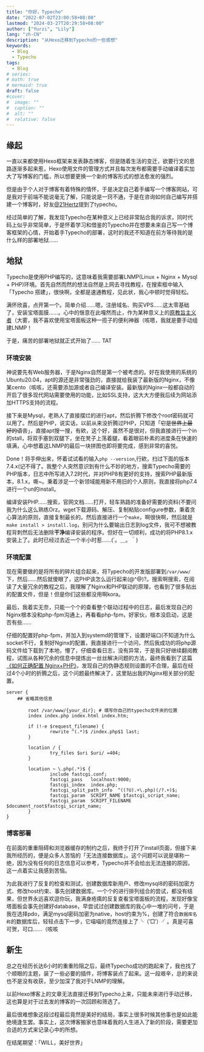 ```yaml
---
title: "你好，Typecho"
date: "2022-07-02T23:00:58+08:00"
lastmod: "2024-03-27T20:29:58+08:00"
author: ["Yurzi", "Lily"]
lang: "zh-CN"
description: "从Hexo迁移到Typecho的一些感想"
keywords:
  - Blog
  - Typecho
tags:
  - Blog
# series:
# math: true
# mermaid: true
draft: false
#cover:
#  image: ""
#  caption: ""
#  alt: ""
#  relative: false
---
```


## 缘起

一直以来都使用Hexo框架来发表静态博客，但是随着生活的变迁，欲要行文的思路逐渐多起来惹，Hexo使用文件的管理方式并且每次发布都需要手动编译着实加大了写博客的门槛，所以想要更换一个新的博客形式的想法愈发的强烈。

但是由于个人对于博客有着特殊的情怀，于是决定自己着手编写一个博客网站，可是我对于前端不能说毫无了解，只能说是一窍不通，于是在咨询如何自己编写并搭建一个博客时，好友[@21Hertz](https://dlcnx.github.io/)提到了typecho。

经过简单的了解，我发现Typecho在某种意义上已经非常贴合我的诉求，同时代码上似乎非常简单，于是怀着学习和借鉴的Typecho并在想要未来自己写一个博客框架的心情，开始着手Typecho的部署，这时的我还不知道在前方等待我的是什么样的部署地狱……

## 地狱

Typecho是使用PHP编写的，这意味着我需要部署LNMP(Linux + Nginx + Mysql + PHP)环境。首先自然而然的想法自然是上网去寻找教程，在搜索框中输入「Typecho 搭建」，很快啊，全都是速通教程，见此状，我心中顿时觉得轻松。

满怀欣喜，点开第一个。简单介绍……嗯，注册域名、购买VPS……这太零基础了，安装宝塔面膜……。心中的惬意在此嘎然而止，作为某种意义上的[原教旨主义者](https://zh.m.wikipedia.org/zh-hans/%E5%8E%9F%E6%95%99%E6%97%A8%E4%B8%BB%E7%BE%A9)（大雾，我不喜欢使用宝塔面板这种一揽子的便利神器（咳嗯，我就是要手动组建LNMP！

于是，痛苦的部署地狱就正式开始了…… TAT

### 环境安装

神说要先有Web服务器，于是Nginx自然是第一个被考虑的。好在我使用的系统的Ubuntu20.04，apt的源还是非常强劲的，直接就给我装了最新版的Nginx，不像某cento（咳咳，还需要添加源或者自己编译安装。最新版的Nginx一般都自动的开启了很多现代网站需要使用的功能，比如SSL支持，这大大方便我后续为网站添加HTTPS支持的流程。

接下来是Mysql，老熟人了直接摆烂的进行apt，然后折腾下修改个root密码就可以用了。然后是PHP，说实话，以前从来没折腾过PHP，只知道「~~它是世界上最好的语言~~」，直接apt搜一搜，有欸，这个好，虽然不是很对，但我直接进行一个in的stall，将双手塞到双腿下，坐在凳子上荡着腿，看着眼前朴素的进度条在快速的填满，心中想着这LNMP的最后一块拼图也即将要完成，感到非常的喜悦。

Done！将手伸出来，怀着试试看的输入`php --version`,行欸，扫过下面的版本7.4.x(记不得了。我整个人突然意识到有什么不妙的地方，搜索Typecho需要的PHP版本，日志中所写进入7.2时代，并对PHP8有更好的支持，搜索PHP最新版本，8.1.x，嘶~。秉着涉足一个新领域能用新不用旧的个人原则，我直接将php7.4进行一个un的install。

编译安装PHP……搜索，官网文档……打开，轻车熟路的准备好需要的资料(不要问我为什么这么熟练Orz。wget下载源码、解压、复制粘贴configure参数，秉着贪心算法的原则，直接复制最长的。然后直接进行一个`make`，啊很快啊，然后就是`make install > install.log`，别问为什么要输出日志到log文件，我可不想被教程背刺然后无法删除**干净**编译安装的程序。但好在一切顺利，成功的将PHP8.1.x安装上了。此时已经过去近一个半小时惹……(´。＿。｀)

### 环境配置

现在需要做的是将所有的碎片组合起来，将Typecho的开发版部署到`/var/www/`下，然后……然后就傻眼了，这PHP该怎么运行起来(@^@)?。搜索啊搜索，在阅读了大量冗余的教程之后，我理解了Nginx和PHP联动的原理，也看到了很多贴出的配置文件，但是！但是你们这些都没用啊kora。

最后，我着实无奈，只能一个个的查看整个联动过程中的日志，最后发现自己的Nginx根本没和php-fpm沟通上，再看看php-fpm，好家伙，根本没启动，这是否有些……

仔细的配置好php-fpm，并加入到systemd的管理下，设置好端口(不知道为什么socket不行，复制好Nginx的配置，我直接进行一个访问，然后我成功的将php源码文件给下载到了本地，懵了，仔细查看日志，没有异常，于是我只好继续翻阅教程，试图从各种冗余的信息中提炼出一丝丝解决问题的方法，最终我看到了这篇[《如何正确配置 Nginx+PHP》](https://developer.aliyun.com/article/87470)，发现自己的伪静态规则设置的不合理，最后在经过4个小时的折腾之后，这个问题最终解决了，这里贴出我的Nginx相关部分的配置。

```nginx
server {
	## 省略其他信息

        root /var/www/{your_dir}; # 填写你自己的typecho文件夹的位置
        index index.php index.html index.htm;

        if (!-e $request_filename) {
                rewrite ^(.*)$ /index.php$1 last;
        }

        location / {
                try_files $uri $uri/ =404;
        }

        location ~ \.php(.*)$ {
                include fastcgi.conf;
                fastcgi_pass   localhost:9000;
                fastcgi_index  index.php;
                fastcgi_split_path_info  ^((?U).+\.php)(/?.+)$;
                fastcgi_param  SCRIPT_NAME $fastcgi_script_name;
                fastcgi_param  SCRIPT_FILENAME $document_root$fastcgi_script_name;
        }
}
```

### 博客部署

在前面的重重阻碍和浏览器缓存的制约之后，我终于打开了install页面，但接下来我所经历的，便是众多人苦恼的「无法连接数据库」。这个问题可以说是堪称一绝，因为没有任何的日志信息可以参考，Typecho并不会给出无法连接的原因，这一点着实让我感到苦恼。

为此我进行了反复的检查和测试，创建数据库新用户、修改mysql8的密码加密方式、修改host约束、事先创建数据库。一个个的进行排列组合的尝试，都没有结果，但世界永远喜欢逗你玩，我满身疮痍的反复查看宝塔面板的流程，发现好像宝塔面板会事先创建好database，早尝试过创建数据库的我心中一堆的问号，于是我在选择pdo，满足mysql密码加密为native，host约束为%，创建了符合`数据库名称`的数据库后，轻轻点击下一步，它喵喵的竟然连接上了╰（‵□′）╯。真是可喜可贺，可口……（咳咳

## 新生

总之在经历长达6小时的重重险阻之后，最终Typecho成功的跑起来了，我也找了个顺眼的主题，装了一些必要的插件，将博客装点了起来。这一段艰辛，总的来说也不是没有收获，至少加深了我对于LNMP的理解。

以前Hexo博客上的文章无法直接迁移到Typecho上来，只能未来进行手动迁移，这也算是对于过去发的博客的一次回顾和筛选了。

最后很难想象这段过程最后竟然是美好的结局，事实上很多时候其他事也是如此能绝境逢生罢。事实上，这次博客搬家也意味着我的人生进入了新的阶段，需要更加合适的方式来记录心中的所想。

在结尾期望：「WILL，美好世界」
